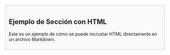 <!-- HTML personalizado -->
<section style="background-color: #f9f9f9; padding: 10px; border: 1px solid #ccc; margin-top: 20px;">
  <h2>Ejemplo de Sección con HTML</h2>
  <p>Este es un ejemplo de cómo se puede incrustar HTML directamente en un archivo Markdown.</p>
</section>